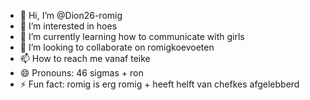 - 👋 Hi, I’m @Dion26-romig
- 👀 I’m interested in hoes
- 🌱 I’m currently learning how to communicate with girls
- 💞️ I’m looking to collaborate on romigkoevoeten
- 📫 How to reach me vanaf teike 
- 😄 Pronouns: 46 sigmas + ron
- ⚡ Fun fact: romig is erg romig + heeft helft van chefkes afgelebberd

<!---
Dion26-romig/Dion26-romig is a ✨ special ✨ repository because its `README.md` (this file) appears on your GitHub profile.
You can click the Preview link to take a look at your changes.
--->
